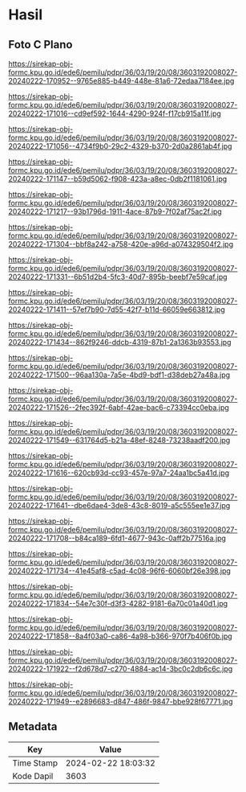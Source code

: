 # Hasil

## Foto C Plano

https://sirekap-obj-formc.kpu.go.id/ede6/pemilu/pdpr/36/03/19/20/08/3603192008027-20240222-170952--9765e885-b449-448e-81a6-72edaa7184ee.jpg

https://sirekap-obj-formc.kpu.go.id/ede6/pemilu/pdpr/36/03/19/20/08/3603192008027-20240222-171016--cd9ef592-1644-4290-924f-f17cb915a11f.jpg

https://sirekap-obj-formc.kpu.go.id/ede6/pemilu/pdpr/36/03/19/20/08/3603192008027-20240222-171056--4734f9b0-29c2-4329-b370-2d0a2861ab4f.jpg

https://sirekap-obj-formc.kpu.go.id/ede6/pemilu/pdpr/36/03/19/20/08/3603192008027-20240222-171147--b59d5062-f908-423a-a8ec-0db2f1181061.jpg

https://sirekap-obj-formc.kpu.go.id/ede6/pemilu/pdpr/36/03/19/20/08/3603192008027-20240222-171217--93b1796d-1911-4ace-87b9-7f02af75ac2f.jpg

https://sirekap-obj-formc.kpu.go.id/ede6/pemilu/pdpr/36/03/19/20/08/3603192008027-20240222-171304--bbf8a242-a758-420e-a96d-a074329504f2.jpg

https://sirekap-obj-formc.kpu.go.id/ede6/pemilu/pdpr/36/03/19/20/08/3603192008027-20240222-171331--6b51d2b4-5fc3-40d7-895b-beebf7e59caf.jpg

https://sirekap-obj-formc.kpu.go.id/ede6/pemilu/pdpr/36/03/19/20/08/3603192008027-20240222-171411--57ef7b90-7d55-42f7-b11d-66059e663812.jpg

https://sirekap-obj-formc.kpu.go.id/ede6/pemilu/pdpr/36/03/19/20/08/3603192008027-20240222-171434--862f9246-ddcb-4319-87b1-2a1363b93553.jpg

https://sirekap-obj-formc.kpu.go.id/ede6/pemilu/pdpr/36/03/19/20/08/3603192008027-20240222-171500--96aa130a-7a5e-4bd9-bdf1-d38deb27a48a.jpg

https://sirekap-obj-formc.kpu.go.id/ede6/pemilu/pdpr/36/03/19/20/08/3603192008027-20240222-171526--2fec392f-6abf-42ae-bac6-c73394cc0eba.jpg

https://sirekap-obj-formc.kpu.go.id/ede6/pemilu/pdpr/36/03/19/20/08/3603192008027-20240222-171549--631764d5-b21a-48ef-8248-73238aadf200.jpg

https://sirekap-obj-formc.kpu.go.id/ede6/pemilu/pdpr/36/03/19/20/08/3603192008027-20240222-171616--620cb93d-cc93-457e-97a7-24aa1bc5a41d.jpg

https://sirekap-obj-formc.kpu.go.id/ede6/pemilu/pdpr/36/03/19/20/08/3603192008027-20240222-171641--dbe6dae4-3de8-43c8-8019-a5c555ee1e37.jpg

https://sirekap-obj-formc.kpu.go.id/ede6/pemilu/pdpr/36/03/19/20/08/3603192008027-20240222-171708--b84ca189-6fd1-4677-943c-0aff2b77516a.jpg

https://sirekap-obj-formc.kpu.go.id/ede6/pemilu/pdpr/36/03/19/20/08/3603192008027-20240222-171734--41e45af8-c5ad-4c08-96f6-6060bf26e398.jpg

https://sirekap-obj-formc.kpu.go.id/ede6/pemilu/pdpr/36/03/19/20/08/3603192008027-20240222-171834--54e7c30f-d3f3-4282-9181-6a70c01a40d1.jpg

https://sirekap-obj-formc.kpu.go.id/ede6/pemilu/pdpr/36/03/19/20/08/3603192008027-20240222-171858--8a4f03a0-ca86-4a98-b366-970f7b406f0b.jpg

https://sirekap-obj-formc.kpu.go.id/ede6/pemilu/pdpr/36/03/19/20/08/3603192008027-20240222-171922--f2d678d7-c270-4884-ac14-3bc0c2db6c6c.jpg

https://sirekap-obj-formc.kpu.go.id/ede6/pemilu/pdpr/36/03/19/20/08/3603192008027-20240222-171949--e2896683-d847-486f-9847-bbe928f67771.jpg


## Metadata

| Key        | Value               |
| ---------- | ------------------- |
| Time Stamp | 2024-02-22 18:03:32 |
| Kode Dapil | 3603                |



